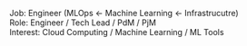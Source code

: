 Job: Engineer (MLOps ← Machine Learning ←  Infrastrucutre)  
Role: Engineer / Tech Lead / PdM / PjM  
Interest: Cloud Computing / Machine Learning / ML Tools 
